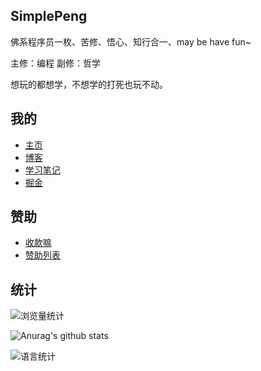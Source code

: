 ## SimplePeng

佛系程序员一枚、苦修、悟心、知行合一、may be have fun~

主修：编程 副修：哲学 

想玩的都想学，不想学的打死也玩不动。

## 我的

* [主页](https://www.simplepeng.com)
* [博客](https://www.simplepeng.com/blog)
* [学习笔记](https://www.simplepeng.com/KeepLearning)
* [掘金](https://juejin.cn/user/641770519265832)

## 赞助

* [收款嘛](https://simplepeng.com/merge_pay_code/)
* [赞助列表](https://simplepeng.com/Sponsor/)

## 统计

![浏览量统计](https://komarev.com/ghpvc/?username=simplepeng)

![Anurag's github stats](https://github-readme-stats.vercel.app/api?username=simplepeng&count_private=true)

![语言统计](https://github-readme-stats.vercel.app/api/top-langs/?username=simplepeng&layout=compact)

